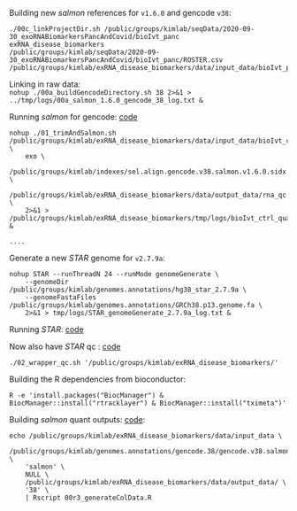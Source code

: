 
Building new *salmon* references for `v1.6.0` and gencode `v38`:  
```
./00c_linkProjectDir.sh /public/groups/kimlab/seqData/2020-09-30_exoRNABiomarkersPancAndCovid/bioIvt_panc
exRNA_disease_biomarkers
/public/groups/kimlab/seqData/2020-09-30_exoRNABiomarkersPancAndCovid/bioIvt_panc/ROSTER.csv
/public/groups/kimlab/exRNA_disease_biomarkers/data/input_data/bioIvt_panc
```

Linking in raw data:  
```nohup ./00a_buildGencodeDirectory.sh 38 2>&1 > ../tmp/logs/00a_salmon_1.6.0_gencode_38_log.txt &```

Running *salmon* for gencode: [code](bin/01_wrapper.sh)  
```
nohup ./01_trimAndSalmon.sh /public/groups/kimlab/exRNA_disease_biomarkers/data/input_data/bioIvt_ctrl/ \
	exo \
	/public/groups/kimlab/indexes/sel.align.gencode.v38.salmon.v1.6.0.sidx \
	/public/groups/kimlab/exRNA_disease_biomarkers/data/output_data/rna_qc \
	2>&1 > /public/groups/kimlab/exRNA_disease_biomarkers/tmp/logs/bioIvt_ctrl_quant_log.txt &

....

```  

Generate a new *STAR* genome for `v2.7.9a`:  
```
nohup STAR --runThreadN 24 --runMode genomeGenerate \
	--genomeDir /public/groups/kimlab/genomes.annotations/hg38_star_2.7.9a \
	--genomeFastaFiles /public/groups/kimlab/genomes.annotations/GRCh38.p13.genome.fa \
	2>&1 > tmp/logs/STAR_genomeGenerate_2.7.9a_log.txt &
```  

Running *STAR*: [code](bin/02_wrapper.sh)  

Now also have *STAR* qc : [code](bin/02_wrapper_qc.sh)  
```
./02_wrapper_qc.sh '/public/groups/kimlab/exRNA_disease_biomarkers/'
```

Building the R dependencies from bioconductor:  
```
R -e 'install.packages("BiocManager") & BiocManager::install("rtracklayer") & BiocManager::install("tximeta")'
```

Building *salmon* quant outputs: [code](R/00r3_generateColData.R):  
```
echo /public/groups/kimlab/exRNA_disease_biomarkers/data/input_data \
	/public/groups/kimlab/genomes.annotations/gencode.38/gencode.v38.salmon.json \
	'salmon' \
	NULL \
	/public/groups/kimlab/exRNA_disease_biomarkers/data/output_data/ \
	'38' \
	| Rscript 00r3_generateColData.R
```

